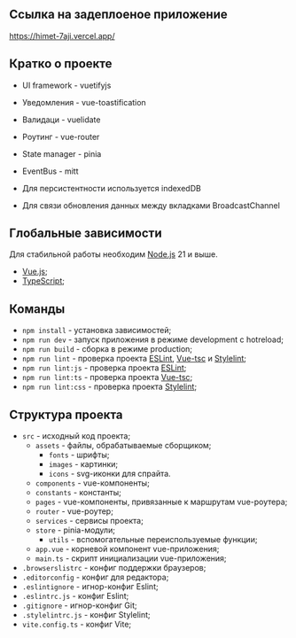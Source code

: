 ## Ссылка на задеплоеное приложение

https://himet-7aji.vercel.app/

## Кратко о проекте
* UI framework - vuetifyjs
* Уведомления - vue-toastification
* Валидаци - vuelidate
* Роутинг - vue-router
* State manager - pinia
* EventBus - mitt

* Для персистентности используется indexedDB
* Для связи обновления данных между вкладками BroadcastChannel

## Глобальные зависимости

Для стабильной работы необходим [Node.js](https://nodejs.org/en/) 21 и выше.

- [Vue.js](https://v3.vuejs.org/);
- [TypeScript](https://www.typescriptlang.org/);

## Команды

- `npm install` - установка зависимостей;
- `npm run dev` - запуск приложения в режиме development с hotreload;
- `npm run build` - сборка в режиме production;
- `npm run lint` - проверка проекта [ESLint](https://eslint.org/), [Vue-tsc](https://github.com/johnsoncodehk/volar/tree/master/packages/vue-tsc) и [Stylelint](https://stylelint.io/);
- `npm run lint:js` - проверка проекта [ESLint](https://eslint.org/);
- `npm run lint:ts` - проверка проекта [Vue-tsc](https://github.com/johnsoncodehk/volar/tree/master/packages/vue-tsc);
- `npm run lint:css` - проверка проекта [Stylelint](https://stylelint.io/);

## Структура проекта

- `src` - исходный код проекта;
  - `assets` - файлы, обрабатываемые сборщиком;
    - `fonts` - шрифты;
    - `images` - картинки;
    - `icons` - svg-иконки для спрайта.
  - `components` - vue-компоненты;
  - `constants` - константы;
  - `pages` - vue-компоненты, привязанные к маршрутам vue-роутера;
  - `router` - vue-роутер;
  - `services` - сервисы проекта;
  - `store` - pinia-модули;
	- `utils` - вспомогательные переиспользуемые функции;
  - `app.vue` - корневой компонент vue-приложения;
  - `main.ts` - скрипт инициализации vue-приложения;
- `.browserslistrc` - конфиг поддержки браузеров;
- `.editorconfig` - конфиг для редактора;
- `.eslintignore` - игнор-конфиг Eslint;
- `.eslintrc.js` - конфиг Eslint;
- `.gitignore` - игнор-конфиг Git;
- `.stylelintrc.js` - конфиг Stylelint;
- `vite.config.ts` - конфиг Vite;
